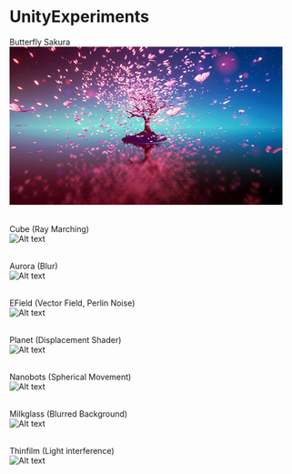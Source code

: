 # UnityExperiments

Butterfly Sakura<br/>
![Alt text](Meta/sakura.png?raw=true "Sakura")<br/><br/>

Cube (Ray Marching)<br/>
![Alt text](Meta/cube.png?raw=true "Cube")<br/><br/>

Aurora (Blur)<br/>
![Alt text](Meta/aurora.png?raw=true "Aurora")<br/><br/>

EField (Vector Field, Perlin Noise)<br/>
![Alt text](Meta/efield.png?raw=true "EField")<br/><br/>

Planet (Displacement Shader)<br/>
![Alt text](Meta/planet.png?raw=true "Planet")<br/><br/>

Nanobots (Spherical Movement)<br/>
![Alt text](Meta/nanobot.png?raw=true "Nanobots")<br/><br/>

Milkglass (Blurred Background)<br/>
![Alt text](Meta/milkglass.png?raw=true "Milkglass")<br/><br/>

Thinfilm (Light interference)<br/>
![Alt text](Meta/thinfilm.png?raw=true "Thin Film")<br/><br/>

